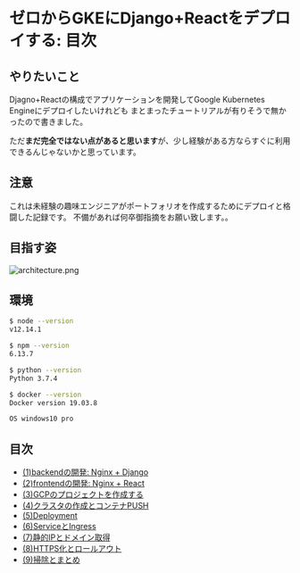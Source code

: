 # ゼロからGKEにDjango+Reactをデプロイする: 目次

## やりたいこと

Djagno+Reactの構成でアプリケーションを開発してGoogle Kubernetes Engineにデプロイしたいけれども
まとまったチュートリアルが有りそうで無かったので書きました。

ただ**まだ完全ではない点があると思います**が、少し経験がある方ならすぐに利用できるんじゃないかと思っています。

## 注意

これは未経験の趣味エンジニアがポートフォリオを作成するためにデプロイと格闘した記録です。
不備があれば何卒御指摘をお願い致します。。

## 目指す姿

![architecture.png](https://qiita-image-store.s3.ap-northeast-1.amazonaws.com/0/224317/e24509e1-5c08-ae2b-76a7-12a9642f45cd.png)

## 環境

``` sh
$ node --version
v12.14.1

$ npm --version
6.13.7

$ python --version
Python 3.7.4

$ docker --version
Docker version 19.03.8

OS windows10 pro
```

## 目次

* [(1)backendの開発: Nginx + Django](https://qiita.com/komedaoic/items/8626b52070163290d8f1)
* [(2)frontendの開発: Nginx + React](https://qiita.com/komedaoic/items/777cc8db007be748a828)
* [(3)GCPのプロジェクトを作成する](https://qiita.com/komedaoic/items/45a0082467c6b290622d)
* [(4)クラスタの作成とコンテナPUSH](https://qiita.com/komedaoic/items/99b5afb169bc5b37472a)
* [(5)Deployment](https://qiita.com/komedaoic/items/6f194cc59665f6af4749)
* [(6)ServiceとIngress](https://qiita.com/komedaoic/items/0f4c5366fc490aaf47dc)
* [(7)静的IPとドメイン取得](https://qiita.com/komedaoic/items/c998180c66c6919c9f40)
* [(8)HTTPS化とロールアウト](https://qiita.com/komedaoic/items/10199b1f65133936f728)
* [(9)掃除とまとめ](https://qiita.com/komedaoic/items/61750ac97059f19c3ea3)
